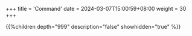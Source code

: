 +++
title = 'Command'
date = 2024-03-07T15:00:59+08:00
weight = 30
+++

{{%children depth="999" description="false" showhidden="true" %}}